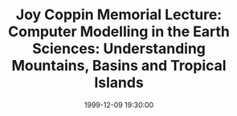 ---
layout: lecture
title:  "Joy Coppin Memorial Lecture: Computer Modelling in the Earth Sciences: Understanding Mountains, Basins and Tropical Islands"
speaker: "Dr Peter Burgess, Department of Earth Sciences, University of Cardiff"
date: '1999-12-09 19:30:00'

---